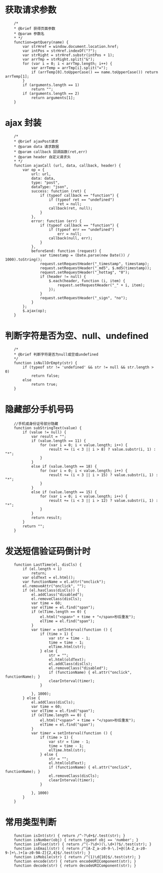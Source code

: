 # 获取请求参数

        /*
        * @brief 获得页面参数
        * @param 参数名
        * */
        function=getQuery(name) {
            var strHref = window.document.location.href;
            var intPos = strHref.indexOf("?");
            var strRight = strHref.substr(intPos + 1);
            var arrTmp = strRight.split("&");
            for (var i = 0; i < arrTmp.length; i++) {
                var arrTemp = arrTmp[i].split("=");
                if (arrTemp[0].toUpperCase() == name.toUpperCase()) return arrTemp[1];
            }
            if (arguments.length == 1)
                return "";
            if (arguments.length == 2)
                return arguments[1];
        }



# ajax 封装

        /*
        * @brief ajaxPost请求
        * @param data 请求数据
        * @param callback 回调函数(ret,err)
        * @param header 自定义请求头
        * */
        function ajaxCall (url, data, callback, header) {
            var op = {
                url: url,
                data: data,
                type: "post",
                dataType: "json",
                success: function (ret) {
                    if (typeof callback == "function") {
                        if (typeof ret == "undefined")
                            ret = null;
                        callback(ret, null);
                    }
                },
                error: function (err) {
                    if (typeof callback == "function") {
                        if (typeof err == "undefined")
                            err = null;
                        callback(null, err);
                    }
                },
                beforeSend: function (request) {
                    var timestamp = (Date.parse(new Date()) / 1000).toString();
                    request.setRequestHeader("_timestamp", timestamp);
                    request.setRequestHeader("_md5", $.md5(timestamp));
                    request.setRequestHeader("_hottag", "0");
                    if (header != null) {
                        $.each(header, function (i, item) {
                            request.setRequestHeader("_" + i, item);                        
                        });
                    }                
                    request.setRequestHeader("_sign", "no");
                }
            };
            $.ajax(op);
        }


# 判断字符是否为空、null、undefined

        /*
        * @brief 判断字符是否为null或空或undefined
        */
        function isNullOrEmpty(str) {
            if (typeof str != 'undefined' && str != null && str.length > 0)
                return false;
            else
                return true;
        }

# 隐藏部分手机号码

        //手机或身份证号部分隐藏
        function subStringText(value) {
            if (value != null) {
                var result = "";
                if (value.length == 11) {
                    for (var i = 0; i < value.length; i++) {
                        result += (i < 3 || i > 8) ? value.substr(i, 1) : "*";
                    }
                }
                else if (value.length == 18) {
                    for (var i = 0; i < value.length; i++) {
                        result += (i < 3 || i > 15) ? value.substr(i, 1) : "*";
                    }
                }
                else if (value.length == 15) {
                    for (var i = 0; i < value.length; i++) {
                        result += (i < 3 || i > 12) ? value.substr(i, 1) : "*";
                    }
                }
                return result;
            }
            return "";
        }



# 发送短信验证码倒计时

        function LastTime(el, disCls) {
            if (el.length < 1)
                return;
            var oldText = el.html();
            var functionName = el.attr("onclick");
            el.removeAttr("onclick", "");
            if (el.hasClass(disCls)) {
                el.addClass("disabled");
                el.removeClass(disCls);
                var time = 60;
                var elTime = el.find("span");
                if (elTime.length == 0) {
                    el.html("<span>" + time + "</span>秒后重发");
                    elTime = el.find("span");
                }
                var timer = setInterval(function () {
                    if (time > 1) {
                        var str = time - 1;
                        time = time - 1;
                        elTime.html(str);
                    } else {
                        str = "";
                        el.html(oldText);
                        el.addClass(disCls);
                        el.removeClass("disabled");
                        if (functionName) { el.attr("onclick", functionName); }
                        clearInterval(timer);
                    }

                }, 1000);
            } else {
                el.addClass(disCls);
                var time = 60;
                var elTime = el.find("span");
                if (elTime.length == 0) {
                    el.html("<span>" + time + "</span>秒后重发");
                    elTime = el.find("span");
                }
                var timer = setInterval(function () {
                    if (time > 1) {
                        var str = time - 1;
                        time = time - 1;
                        elTime.html(str);
                    } else {
                        str = "";
                        el.html(oldText);
                        if (functionName) { el.attr("onclick", functionName); }
                        el.removeClass(disCls);
                        clearInterval(timer);
                    }

                }, 1000)
            }
        }

# 常用类型判断
        function isInt(str) { return /^-?\d+$/.test(str); }
        function isNumber(obj) { return typeof obj == 'number'; }
        function isFloat(str) { return /^(-?\d+)(\.\d+)?$/.test(str); }
        function isEmail(str) { return /^[A-Z_a-z0-9-\.]+@([A-Z_a-z0-9-]+\.)+[a-z0-9A-Z]{2,4}$/.test(str); }
        function isMobile(str) { return /^(1)\d{10}$/.test(str); }
        function encode(str) { return encodeURIComponent(str); }
        function decode(str) { return decodeURIComponent(str); }